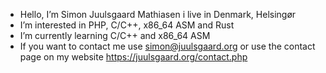 - Hello, I’m Simon Juulsgaard Mathiasen i live in Denmark, Helsingør
- I’m interested in PHP, C/C++, x86_64 ASM and Rust
- I’m currently learning C/C++ and x86_64 ASM
- If you want to contact me use simon@juulsgaard.org or use the contact page on my website https://juulsgaard.org/contact.php

<!---
simonjuulsgaard/simonjuulsgaard is a ✨ special ✨ repository because its `README.md` (this file) appears on your GitHub profile.
You can click the Preview link to take a look at your changes.
--->
